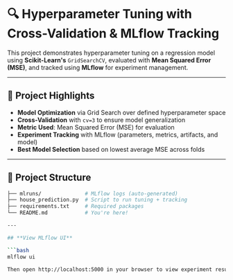 # 🔍 Hyperparameter Tuning with Cross-Validation & MLflow Tracking

This project demonstrates hyperparameter tuning on a regression model using **Scikit-Learn's** `GridSearchCV`, evaluated with **Mean Squared Error (MSE)**, and tracked using **MLflow** for experiment management.

---

## 📌 Project Highlights

- **Model Optimization** via Grid Search over defined hyperparameter space  
- **Cross-Validation** with `cv=3` to ensure model generalization  
- **Metric Used**: Mean Squared Error (MSE) for evaluation  
- **Experiment Tracking** with MLflow (parameters, metrics, artifacts, and model)  
- **Best Model Selection** based on lowest average MSE across folds

---

## 📂 Project Structure

```bash
├── mlruns/              # MLflow logs (auto-generated)
├── house_prediction.py  # Script to run tuning + tracking
├── requirements.txt     # Required packages
└── README.md            # You're here!

---

## **View MLflow UI**

```bash
mlflow ui

Then open http://localhost:5000 in your browser to view experiment results
